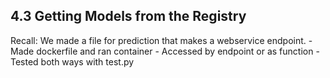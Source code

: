 ## 4.3 Getting Models from the Registry

Recall: We made a file for prediction that makes a webservice endpoint.
	- Made dockerfile and ran container
	- Accessed by endpoint or as function
	- Tested both ways with test.py


